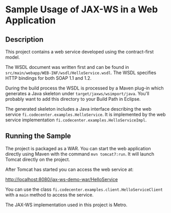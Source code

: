 Sample Usage of JAX-WS in a Web Application
===========================================

Description
-----------

This project contains a web service developed using the contract-first model.

The WSDL document was written first and can be found in 
`src/main/webapp/WEB-INF/wsdl/HelloService.wsdl`. The WSDL specifies HTTP 
bindings for both SOAP 1.1 and 1.2.

During the build process the WSDL is processed by a Maven plug-in which 
generates a Java skeleton under `target/jaxws/wsimport/java`. You'll probably
want to add this directory to your Build Path in Eclipse.

The generated skeleton includes a Java interface describing the web service 
`fi.codecenter.examples.HelloService`. It is implemented by the web service 
implementation `fi.codecenter.examples.HelloServiceImpl`. 

Running the Sample
------------------

The project is packaged as a WAR. You can start the web application directly
using Maven with the command `mvn tomcat7:run`. It will launch Tomcat directly
on the project.

After Tomcat has started you can access the web service at:

<http://localhost:8080/jax-ws-demo-war/HelloService>

You can use the class `fi.codecenter.examples.client.HelloServiceClient`
with a `main` method to access the service.

The JAX-WS implementation used in this project is Metro.
